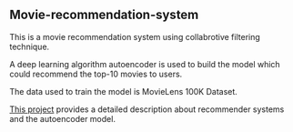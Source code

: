 ## Movie-recommendation-system
This is a movie recommendation system using collabrotive filtering technique. 

A deep learning algorithm autoencoder is used to build the model which could recommend the top-10 movies to users.

The data used to train the model is MovieLens 100K Dataset.

[This project](https://github.com/yan-055/Movie-recommendation-system/blob/main/movie%20recommender.ipynb) provides a detailed description about recommender systems and the autoencoder model. 


